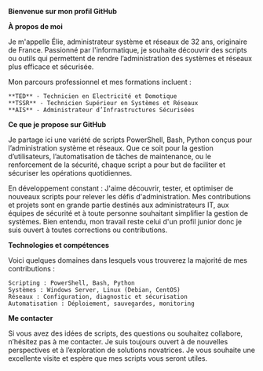 **Bienvenue sur mon profil GitHub**

**À propos de moi**

Je m'appelle Élie, administrateur système et réseaux de 32 ans, originaire de France. 
Passionné par l'informatique, je souhaite découvrir des scripts ou outils qui permettent de rendre 
l’administration des systèmes et réseaux plus efficace et sécurisée. 

Mon parcours professionnel et mes formations incluent :

    **TED** - Technicien en Electricité et Domotique
    **TSSR** - Technicien Supérieur en Systèmes et Réseaux
    **AIS** - Administrateur d’Infrastructures Sécurisées

**Ce que je propose sur GitHub**

Je partage ici une variété de scripts PowerShell, Bash, Python conçus pour l’administration système et réseaux. 
Que ce soit pour la gestion d’utilisateurs, l’automatisation de tâches de maintenance, ou le renforcement de la sécurité, 
chaque script a pour but de faciliter et sécuriser les opérations quotidiennes.

En développement constant : 
J'aime découvrir, tester, et optimiser de nouveaux scripts pour relever les défis d'administration. 
Mes contributions et projets sont en grande partie destinés aux administrateurs IT, aux équipes de sécurité et à toute personne 
souhaitant simplifier la gestion de systèmes. Bien entendu, mon travail reste celui d'un profil junior donc je suis ouvert à toutes corrections ou contributions.

**Technologies et compétences**

Voici quelques domaines dans lesquels vous trouverez la majorité de mes contributions :

    Scripting : PowerShell, Bash, Python
    Systèmes : Windows Server, Linux (Debian, CentOS)
    Réseaux : Configuration, diagnostic et sécurisation
    Automatisation : Déploiement, sauvegardes, monitoring

**Me contacter**

Si vous avez des idées de scripts, des questions ou souhaitez collabore, n’hésitez pas à me contacter.
Je suis toujours ouvert à de nouvelles perspectives et à l’exploration de solutions novatrices.
Je vous souhaite une excellente visite et espère que mes scripts vous seront utiles.

